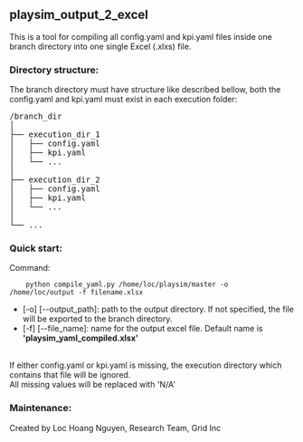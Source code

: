 ## playsim_output_2_excel

This is a tool for compiling all config.yaml and kpi.yaml files inside one branch directory into one single Excel (.xlxs) file.

### Directory structure:
The branch directory must have structure like described bellow, both the config.yaml and kpi.yaml must exist in each execution folder:
<pre>
/branch_dir
│
├── execution_dir_1
│   ├── config.yaml
│   ├── kpi.yaml
│   └── ...
│
├── execution_dir_2
│   ├── config.yaml
│   ├── kpi.yaml
│   └── ...
│ 
└── ...
</pre>

### Quick start:
Command:
```
    python compile_yaml.py /home/loc/playsim/master -o /home/loc/output -f filename.xlsx
```
<ul>
  <li> [-o] [--output_path]: path to the output directory. If not specified, the file will be exported to the branch directory.</li>
  <li> [-f] [--file_name]: name for the output excel file. Default name is <strong>'playsim_yaml_compiled.xlsx'</strong></li>
</ul>
<br>
If either config.yaml or kpi.yaml is missing, the execution directory which contains that file will be ignored.
<br>
All missing values will be replaced with 'N/A'

### Maintenance:
Created by Loc Hoang Nguyen, Research Team, Grid Inc
